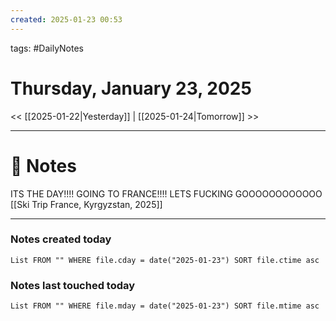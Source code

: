 ```yaml
---
created: 2025-01-23 00:53
---
```

tags: #DailyNotes

# Thursday, January 23, 2025

<< [[2025-01-22|Yesterday]] | [[2025-01-24|Tomorrow]] >>

---
# 📝 Notes

ITS THE DAY!!!! GOING TO FRANCE!!!! LETS FUCKING GOOOOOOOOOOOO [[Ski Trip France, Kyrgyzstan, 2025]]



---
### Notes created today
```dataview
List FROM "" WHERE file.cday = date("2025-01-23") SORT file.ctime asc
```

### Notes last touched today
```dataview
List FROM "" WHERE file.mday = date("2025-01-23") SORT file.mtime asc
```